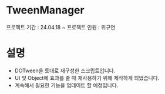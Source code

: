 # TweenManager
프로젝트 기간 : 24.04.18 ~
프로젝트 인원 : 위규연

# 설명
- DOTween을 토대로 재구성한 스크립트입니다.
- UI 및 Object에 효과를 줄 때 재사용하기 위해 제작하게 되었습니다.
- 계속해서 필요한 기능을 업데이트 할 예정입니다.

